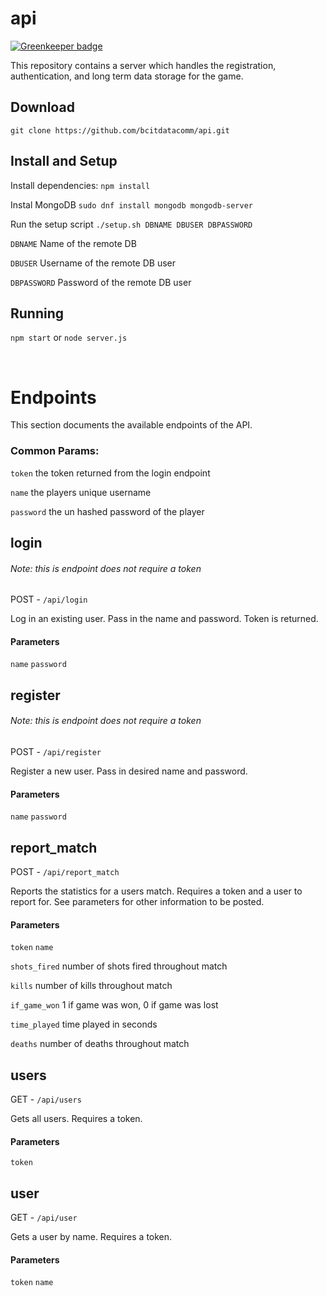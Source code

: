 # api

[![Greenkeeper badge](https://badges.greenkeeper.io/bcitdatacomm/api.svg)](https://greenkeeper.io/)

This repository contains a server which handles the registration, authentication, and long term data storage for the game. 

## Download
`git clone https://github.com/bcitdatacomm/api.git`

## Install and Setup
Install dependencies:
`npm install`

Instal MongoDB
`sudo dnf install mongodb mongodb-server`

Run the setup script
`./setup.sh DBNAME DBUSER DBPASSWORD`

`DBNAME` Name of the remote DB

`DBUSER` Username of the remote DB user

`DBPASSWORD` Password of the remote DB user

## Running
`npm start` or `node server.js`

<br>

# Endpoints
This section documents the available endpoints of the API.

### Common Params:
`token` the token returned from the login endpoint

`name` the players unique username

`password` the un hashed password of the player




## login

###### Note: this is endpoint does not require a token

POST - `/api/login`

Log in an existing user. Pass in the name and password. Token is returned. 

#### Parameters
`name`
`password`


## register

###### Note: this is endpoint does not require a token

POST - `/api/register`

Register a new user. Pass in desired name and password.

#### Parameters
`name`
`password`


## report_match
POST - `/api/report_match`

Reports the statistics for a users match. Requires a token and a user to report for. See parameters for other information to be posted.

#### Parameters
`token`
`name`

`shots_fired` number of shots fired throughout match

`kills` number of kills throughout match

`if_game_won` 1 if game was won, 0 if game was lost

`time_played` time played in seconds

`deaths` number of deaths throughout match

## users
GET - `/api/users`

Gets all users. Requires a token.

#### Parameters
`token`

## user
GET - `/api/user`

Gets a user by name. Requires a token.

#### Parameters
`token`
`name`

